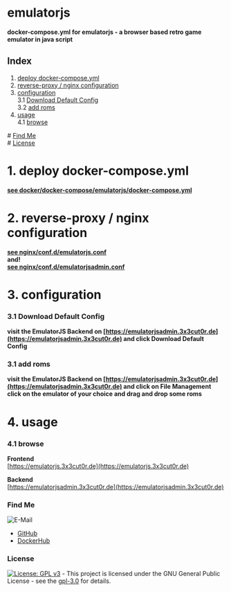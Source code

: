 # emulatorjs

**docker-compose.yml for emulatorjs - a browser based retro game emulator in java script**  

## Index

1. [deploy docker-compose.yml](#deploy)  
2. [reverse-proxy / nginx configuration](#reverse-proxy)  
3. [configuration](#configuration)  
  3.1 [Download Default Config](#default_config)  
  3.2 [add roms](#add_roms)  
4. [usage](#usage)  
  4.1 [browse](#browse)  

\# [Find Me](#findme)  
\# [License](#license)  

# 1. deploy docker-compose.yml <a name="deploy"></a>  
**[see docker/docker-compose/emulatorjs/docker-compose.yml](https://github.com/3x3cut0r/vps/blob/main/docker/docker-compose/emulatorjs/docker-compose.yml)**  

# 2. reverse-proxy / nginx configuration <a name="reverse-proxy"></a>  
**[see nginx/conf.d/emulatorjs.conf](https://github.com/3x3cut0r/vps/blob/main/nginx/conf.d/emulatorjs.conf)**  
**and!**  
**[see nginx/conf.d/emulatorjsadmin.conf](https://github.com/3x3cut0r/vps/blob/main/nginx/conf.d/emulatorjsadmin.conf)**  

# 3. configuration <a name="configuration"></a>  

### 3.1 Download Default Config <a name="default_config"></a>  
**visit the EmulatorJS Backend on [https://emulatorjsadmin.3x3cut0r.de](https://emulatorjsadmin.3x3cut0r.de) and click Download Default Config**  

### 3.1 add roms <a name="add_roms"></a>  
**visit the EmulatorJS Backend on [https://emulatorjsadmin.3x3cut0r.de](https://emulatorjsadmin.3x3cut0r.de) and click on File Management**  
**click on the emulator of your choice and drag and drop some roms**  

# 4. usage <a name="usage"></a>  

### 4.1 browse <a name="browse"></a>  
**Frontend**  
[https://emulatorjs.3x3cut0r.de](https://emulatorjs.3x3cut0r.de)  

**Backend**  
[https://emulatorjsadmin.3x3cut0r.de](https://emulatorjsadmin.3x3cut0r.de)  

### Find Me <a name="findme"></a>

![E-Mail](https://img.shields.io/badge/E--Mail-executor55%40gmx.de-red)
* [GitHub](https://github.com/3x3cut0r)
* [DockerHub](https://hub.docker.com/u/3x3cut0r)

### License <a name="license"></a>

[![License: GPL v3](https://img.shields.io/badge/License-GPLv3-blue.svg)](https://www.gnu.org/licenses/gpl-3.0) - This project is licensed under the GNU General Public License - see the [gpl-3.0](https://www.gnu.org/licenses/gpl-3.0.en.html) for details.
